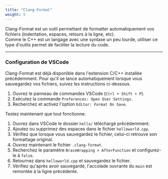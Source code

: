 ```yaml
---
title: "Clang-Format"
weight: 5
---
```


Clang-Format est un outil permettant de formatter automatiquement vos fichiers (indentation, espaces, retours à la ligne, etc).\
Comme le C++ est un langage avec une syntaxe un peu lourde, utiliser ce type d'outils permet de faciliter la lecture du code.

---

### Configuration de VSCode

Clang-Format est déjà disponible dans l'extension C/C++ installée précédemment.
Pour qu'il se lance automatiquement lorsque vous sauvegardez vos fichiers, suivez les instructions ci-dessous.
1. Ouvrez le panneau de commandes VSCode (`Ctrl + Shift + P`).
1. Exécutez la commande `Preferences: Open User Settings`.
3. Recherchez et activez l'option `Editor: Format On Save`.

Testez maintenant que tout fonctionne.
1. Ouvrez dans VSCode le dossier `hello/` téléchargé précédemment.
2. Ajoutez ou supprimez des espaces dans le fichier `helloworld.cpp`.
3. Vérifiez que lorsque vous sauvegardez le fichier, celui-ci retrouve son formattage original.
4. Ouvrez maintenant le fichier `.clang-format`.
5. Recherchez le paramètre `BraceWrapping > AfterFunction` et configurez-le à `false`.
6. Retournez dans `helloworld.cpp` et sauvegardez le fichier.
7. Vérifiez qu'après avoir sauvegardé, l'accolade ouvrante du `main` est remontée à la ligne précédente.
